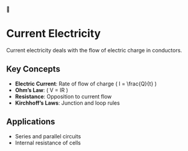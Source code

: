 🔋
# Current Electricity

Current electricity deals with the flow of electric charge in conductors.

## Key Concepts
- **Electric Current**: Rate of flow of charge \( I = \frac{Q}{t} \)
- **Ohm’s Law**: \( V = IR \)
- **Resistance**: Opposition to current flow
- **Kirchhoff’s Laws**: Junction and loop rules

## Applications
- Series and parallel circuits
- Internal resistance of cells
